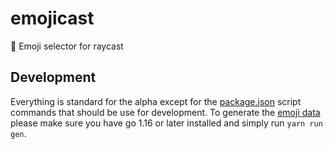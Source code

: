 # emojicast

🚀 Emoji selector for raycast

## Development

Everything is standard for the alpha except for the [package.json](package.json) script commands that should be use for development. To generate the [emoji data](src/emojiData.ts) please make sure you have go 1.16 or later installed and simply run `yarn run gen`.
